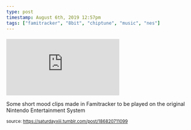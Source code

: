 ```yaml
---
type: post
timestamp: August 6th, 2019 12:57pm
tags: ["famitracker", "8bit", "chiptune", "music", "nes"]
---
```

####
<embed type="audio/mpeg" src="https://bandcamp.com/stream_redirect?enc=mp3-128&amp;track_id=2323976698&amp;ts=1618416879&amp;t=18c978a35b3b5c9154803097ddffc9cf2639f5d8"></embed>
                    
                                               
Some short mood clips made in Famitracker to be played on the original Nintendo Entertainment System
 
                                    
                                
<small>source: https://saturdayxiii.tumblr.com/post/186820711099</small>